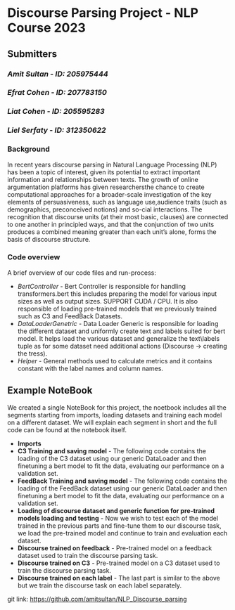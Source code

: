 # Discourse Parsing Project - NLP Course 2023
## Submitters
### _Amit Sultan_ - _ID: 205975444_
### _Efrat Cohen_ - _ID: 207783150_
### _Liat Cohen_ - _ID: 205595283_
### _Liel Serfaty_ - _ID: 312350622_


### Background
In recent years discourse parsing in Natural Language Processing (NLP) has been a topic of interest,
given its potential to extract important information and relationships between texts. The growth of online argumentation 
platforms has given researchersthe chance to create computational approaches for a broader-scale investigation of the key 
elements of persuasiveness, such as language use,audience traits (such as demographics, preconceived notions) and so-cial 
interactions. The recognition that discourse units (at their most basic, clauses) are connected to one another in principled 
ways, and that the conjunction of two units produces a combined meaning greater than each unit’s alone, forms the basis of 
discourse structure.

### Code overview
A brief overview of our code files and run-process:

- _*BertController*_ - Bert Controller is responsible for handling transformers.bert this includes preparing the model 
   for various input sizes as well as output sizes. SUPPORT CUDA / CPU. It is also responsible of loading pre-trained models
   that we previously trained such as C3 and FeedBack Datasets.
- _*DataLoaderGenetric*_ - Data Loader Generic is responsible for loading the different dataset and uniformly create text and 
  labels suited for bert model. It helps load the various dataset and generalize the text\labels tuple as for some dataset
  need additional actions (Discourse -> creating the tress).
- _*Helper*_ - General methods used to calculate metrics and it contains constant with the label names and column names.


## Example NoteBook
We created a single NoteBook for this project, the noetbook includes all the segments starting from imports, loading datasets and
training each model on a different dataset. We will explain each segment in short and the full code can be found at the notebook itself.

- **Imports**
- **C3 Training and saving model** - The following code contains the loading of the C3 dataset using our generic DataLoader and then finetuning
 a bert model to fit the data, evaluating our performance on a validation set.
- **FeedBack Training and saving model** - The following code contains the loading of the FeedBack dataset using our generic DataLoader and then finetuning
 a bert model to fit the data, evaluating our performance on a validation set.
- **Loading of discourse dataset and generic function for pre-trained models loading and testing** - Now we wish to test each of the model trained in the
  previous parts and fine-tune them to our discourse task, we load the pre-trained model and continue to train and evaluation each dataset.
- **Discourse trained on feedback** - Pre-trained model on a feedback dataset used to train the discourse parsing task.
- **Discourse trained on C3** - Pre-trained model on a C3 dataset used to train the discourse parsing task.
- **Discourse trained on each label** - The last part is similar to the above but we train the discourse task on each label separately.


git link: https://github.com/amitsultan/NLP_Discourse_parsing